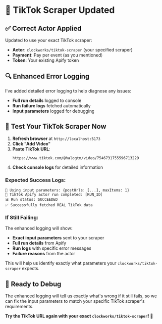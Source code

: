 # 🔧 TikTok Scraper Updated

## ✅ **Correct Actor Applied**

Updated to use your exact TikTok scraper:
- **Actor**: `clockworks/tiktok-scraper` (your specified scraper)
- **Payment**: Pay per event (as you mentioned)
- **Token**: Your existing Apify token

## 🔍 **Enhanced Error Logging**

I've added detailed error logging to help diagnose any issues:
- **Full run details** logged to console
- **Run failure logs** fetched automatically
- **Input parameters** logged for debugging

## 🧪 **Test Your TikTok Scraper Now**

1. **Refresh browser** at `http://localhost:5173`
2. **Click "Add Video"**
3. **Paste TikTok URL**:
   ```
   https://www.tiktok.com/@halogtm/video/7546731755596713229
   ```
4. **Check console logs** for detailed information

### **Expected Success Logs:**
```
🔧 Using input parameters: {postUrls: [...], maxItems: 1}
🎯 TikTok Apify actor run completed: [RUN_ID]
📊 Run status: SUCCEEDED
✅ Successfully fetched REAL TikTok data
```

### **If Still Failing:**
The enhanced logging will show:
- **Exact input parameters** sent to your scraper
- **Full run details** from Apify
- **Run logs** with specific error messages
- **Failure reasons** from the actor

This will help us identify exactly what parameters your `clockworks/tiktok-scraper` expects.

## 🎯 **Ready to Debug**

The enhanced logging will tell us exactly what's wrong if it still fails, so we can fix the input parameters to match your specific TikTok scraper's requirements.

**Try the TikTok URL again with your exact `clockworks/tiktok-scraper`!** 🚀
